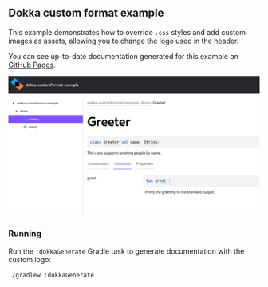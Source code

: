 ## Dokka custom format example

This example demonstrates how to override `.css` styles and add custom images as assets, allowing
you to change the logo used in the header.

You can see up-to-date documentation generated for this example on
[GitHub Pages](https://kotlin.github.io/dokka/examples/dokka-customFormat-example/html/index.html).

![screenshot demonstration of output](demo.png)

### Running

Run the `:dokkaGenerate` Gradle task to generate documentation with the custom logo:

```bash
./gradlew :dokkaGenerate
```
